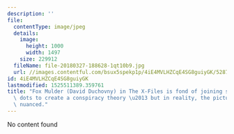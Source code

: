 ```yaml
---
description: ''
file:
  contentType: image/jpeg
  details:
    image:
      height: 1000
      width: 1497
    size: 229912
  fileName: file-20180327-188628-1qt10b9.jpg
  url: //images.contentful.com/bsux5spekp1p/4iE4MVLHZCqE4SG8guiyGK/52871b56e6dcdb353af621ac7e80e64e/file-20180327-188628-1qt10b9.jpg
id: 4iE4MVLHZCqE4SG8guiyGK
lastmodified: 1525511389.359761
title: "Fox Mulder (David Duchovny) in The X-Files is fond of joining seemingly unrelated\
  \ dots to create a conspiracy theory \u2013 but in reality, the picture is more\
  \ nuanced."
---
```

No content found